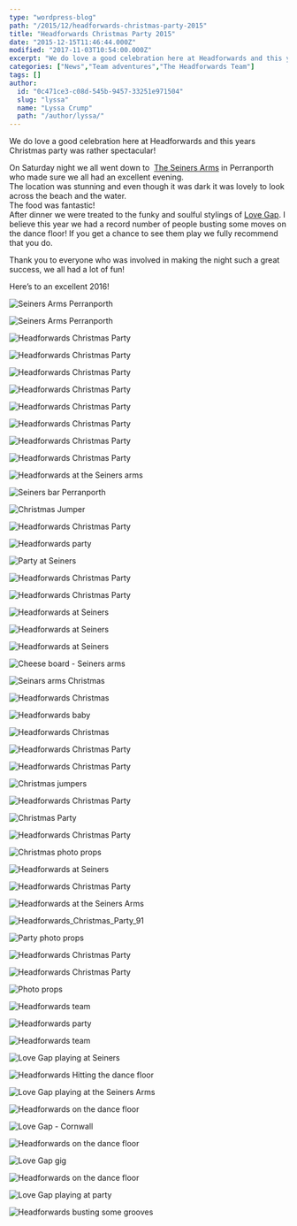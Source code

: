 ```yaml
---
type: "wordpress-blog"
path: "/2015/12/headforwards-christmas-party-2015"
title: "Headforwards Christmas Party 2015"
date: "2015-12-15T11:46:44.000Z"
modified: "2017-11-03T10:54:00.000Z"
excerpt: "We do love a good celebration here at Headforwards and this years Christmas party was rather spectacular! On Saturday night we all went down to  The Seiners Arms in Perranporth who made sure we all had an excellent evening. The location was stunning and even though it was dark it was lovely to look across the …"
categories: ["News","Team adventures","The Headforwards Team"]
tags: []
author:
  id: "0c471ce3-c08d-545b-9457-33251e971504"
  slug: "lyssa"
  name: "Lyssa Crump"
  path: "/author/lyssa/"
---
```

We do love a good celebration here at Headforwards and this years Christmas party was rather spectacular!

On Saturday night we all went down to  [The Seiners Arms](http://www.seiners.co.uk/) in Perranporth who made sure we all had an excellent evening.  
The location was stunning and even though it was dark it was lovely to look across the beach and the water.  
The food was fantastic!  
After dinner we were treated to the funky and soulful stylings of [Love Gap](https://www.facebook.com/Love-Gap-128167490576442/). I believe this year we had a record number of people busting some moves on the dance floor! If you get a chance to see them play we fully recommend that you do.

Thank you to everyone who was involved in making the night such a great success, we all had a lot of fun!

Here’s to an excellent 2016!


<section class="gallery">


![Seiners Arms Perranporth ](/wp-content/uploads/2015/12/Headforwards_Christmas_Party_38.jpg)

![Seiners Arms Perranporth](/wp-content/uploads/2015/12/Headforwards_Christmas_Party_42.jpg)

![Headforwards Christmas Party ](/wp-content/uploads/2015/12/Headforwards_Christmas_Party_48.jpg)

![Headforwards Christmas Party ](/wp-content/uploads/2015/12/Headforwards_Christmas_Party16.jpg)

![Headforwards Christmas Party ](/wp-content/uploads/2015/12/Headforwards_Christmas_Party_50.jpg)

![Headforwards Christmas Party ](/wp-content/uploads/2015/12/Headforwards_Christmas_Party-.jpeg)

![Headforwards Christmas Party ](/wp-content/uploads/2015/12/Headforwards_Christmas_Party-1.jpeg)

![Headforwards Christmas Party ](/wp-content/uploads/2015/12/Headforwards_Christmas_Party-2.jpeg)

![Headforwards Christmas Party ](/wp-content/uploads/2015/12/Headforwards_Christmas_Party-4.jpeg)

![Headforwards Christmas Party ](/wp-content/uploads/2015/12/Headforwards_Christmas_Party_37.jpg)

![Headforwards at the Seiners arms ](/wp-content/uploads/2015/12/Headforwards_Christmas_Party_126.jpg)

![Seiners bar Perranporth ](/wp-content/uploads/2015/12/Headforwards_Christmas_Party_59.jpg)

![Christmas Jumper](/wp-content/uploads/2015/12/Headforwards_Christmas_Party_60.jpg)

![Headforwards Christmas Party ](/wp-content/uploads/2015/12/Headforwards_Christmas_Party_72.jpg)

![Headforwards party ](/wp-content/uploads/2015/12/Headforwards_Christmas_Party_78.jpg)

![Party at Seiners](/wp-content/uploads/2015/12/Headforwards_Christmas_Party_73.jpg)

![Headforwards Christmas Party ](/wp-content/uploads/2015/12/Headforwards_Christmas_Party_41.jpg)

![Headforwards Christmas Party ](/wp-content/uploads/2015/12/Headforwards_Christmas_Party32.jpg)

![Headforwards at Seiners ](/wp-content/uploads/2015/12/Headforwards_Christmas_Party13.jpg)

![Headforwards at Seiners ](/wp-content/uploads/2015/12/Headforwards_Christmas_Party14.jpg)

![Headforwards at Seiners ](/wp-content/uploads/2015/12/Headforwards_Christmas_Party6.jpg)

![Cheese board - Seiners arms ](/wp-content/uploads/2015/12/Headforwards_Christmas_Party_53.jpg)

![Seinars arms Christmas ](/wp-content/uploads/2015/12/Headforwards_Christmas_Party_54.jpg)

![Headforwards Christmas ](/wp-content/uploads/2015/12/Headforwards_Christmas_Party_149.jpg)

![Headforwards baby](/wp-content/uploads/2015/12/Headforwards_Christmas_Party_158.jpg)

![Headforwards Christmas ](/wp-content/uploads/2015/12/Headforwards_Christmas_Party_58.jpg)

![Headforwards Christmas Party ](/wp-content/uploads/2015/12/Headforwards_Christmas_Party_44.jpg)

![Headforwards Christmas Party ](/wp-content/uploads/2015/12/Headforwards_Christmas_Party_45.jpg)

![Christmas jumpers](/wp-content/uploads/2015/12/Headforwards_Christmas_Party_69.jpg)

![Headforwards Christmas Party ](/wp-content/uploads/2015/12/Headforwards_Christmas_Party_84.jpg)

![Christmas Party ](/wp-content/uploads/2015/12/Headforwards_Christmas_Party_70.jpg)

![Headforwards Christmas Party ](/wp-content/uploads/2015/12/Headforwards_Christmas_Party_71.jpg)

![Christmas photo props](/wp-content/uploads/2015/12/Headforwards_Christmas_Party_89.jpg)

![Headforwards at Seiners ](/wp-content/uploads/2015/12/Headforwards_Christmas_Party_148.jpg)

![Headforwards Christmas Party ](/wp-content/uploads/2015/12/Headforwards_Christmas_Party_88.jpg)

![Headforwards at the Seiners Arms ](/wp-content/uploads/2015/12/Headforwards_Christmas_Party_127.jpg)

![Headforwards_Christmas_Party_91](/wp-content/uploads/2015/12/Headforwards_Christmas_Party_91.jpg)

![Party photo props ](/wp-content/uploads/2015/12/Headforwards_Christmas_Party_81.jpg)

![Headforwards Christmas Party ](/wp-content/uploads/2015/12/Headforwards_Christmas_Party_94.jpg)

![Headforwards Christmas Party ](/wp-content/uploads/2015/12/Headforwards_Christmas_Party_95.jpg)

![Photo props ](/wp-content/uploads/2015/12/Headforwards_Christmas_Party_97.jpg)

![Headforwards team ](/wp-content/uploads/2015/12/Headforwards_Christmas_Party_102.jpg)

![Headforwards party](/wp-content/uploads/2015/12/Headforwards_Christmas_Party_52.jpg)

![Headforwards team ](/wp-content/uploads/2015/12/Headforwards_Christmas_Party_105.jpg)

![Love Gap playing at Seiners ](/wp-content/uploads/2015/12/Headforwards_Christmas_Party_67.jpg)

![Headforwards Hitting the dance floor](/wp-content/uploads/2015/12/Headforwards_Christmas_Party_108.jpg)

![Love Gap playing at the Seiners Arms ](/wp-content/uploads/2015/12/Headforwards_Christmas_Party_86.jpg)

![Headforwards on the dance floor ](/wp-content/uploads/2015/12/Headforwards_Christmas_Party_109.jpg)

![Love Gap - Cornwall](/wp-content/uploads/2015/12/Headforwards_Christmas_Party_90.jpg)

![Headforwards on the dance floor](/wp-content/uploads/2015/12/Headforwards_Christmas_Party_110.jpg)

![Love Gap gig ](/wp-content/uploads/2015/12/Headforwards_Christmas_Party_104.jpg)

![Headforwards on the dance floor ](/wp-content/uploads/2015/12/Headforwards_Christmas_Party_113.jpg)

![Love Gap playing at party ](/wp-content/uploads/2015/12/Headforwards_Christmas_Party_111.jpg)

![Headforwards busting some grooves ](/wp-content/uploads/2015/12/Headforwards_Christmas_Party_118.jpg)

</section>

